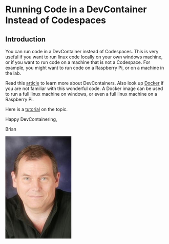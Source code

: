 # Running Code in a DevContainer Instead of Codespaces

## Introduction

You can run code in a DevContainer instead of Codespaces. This is very useful if you want to run linux code locally on your own windows machine, or if you want to run code on a machine that is not a Codespace. For example, you might want to run code on a Raspberry Pi, or on a machine in the lab.

Read this [article](https://code.visualstudio.com/docs/remote/containers) to learn more about DevContainers. Also look up [Docker](https://www.docker.com/) if you are not familiar with this wonderful code.  A Docker image can be used to run a full linux machine on windows, or even a full linux machine on a Raspberry Pi.

Here is a [tutorial](https://code.visualstudio.com/docs/devcontainers/tutorial) on the topic.

Happy DevContainering,

Brian

![Lovell Portrait](/images/Lovell_portrait_small.jpg "Brian Lovell")
